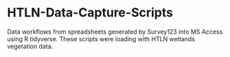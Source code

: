 # HTLN-Data-Capture-Scripts

Data workflows from spreadsheets generated by Survey123 into MS Access using R tidyverse. These scripts were loading with HTLN wetlands vegetation data.
